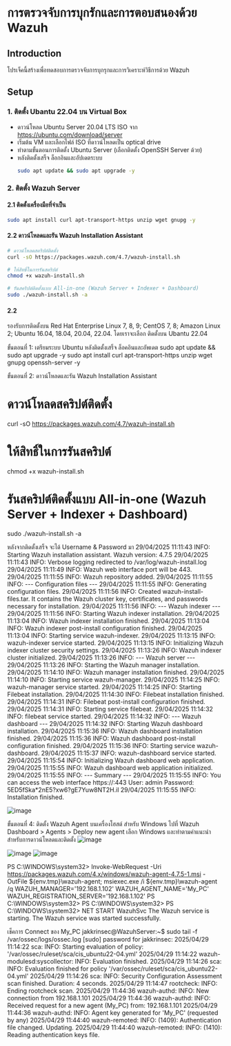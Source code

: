 # การตรวจจับการบุกรักและการตอบสนองด้วย Wazuh
## Introduction
โปรเจ็คนี้สร้างเพื่อทดสอบการตรวจจับการบุกรุกและการวิเคราะห์วิธีการด้วย Wazuh
## Setup
### 1. ติดตั้ง Ubantu 22.04 บน Virtual Box
- ดาวน์โหลด Ubuntu Server 20.04 LTS ISO จาก https://ubuntu.com/download/server
- เริ่มต้น VM และเลือกไฟล์ ISO ที่ดาวน์โหลดเป็น optical drive
- ทำตามขั้นตอนการติดตั้ง Ubuntu Server (เลือกติดตั้ง OpenSSH Server ด้วย)
- หลังติดตั้งเสร็จ ล็อกอินและอัปเดตระบบ
  ``` bash
  sudo apt update && sudo apt upgrade -y
  ```

### 2. ติดตั้ง Wazuh Server
  #### 2.1 ติดตั้งเครื่องมือที่จำเป็น
  ``` bash
  sudo apt install curl apt-transport-https unzip wget gnupg -y
  ```
  #### 2.2 ดาวน์โหลดและรัน Wazuh Installation Assistant
  ``` bash
  # ดาวน์โหลดสคริปต์ติดตั้ง
  curl -sO https://packages.wazuh.com/4.7/wazuh-install.sh

  # ให้สิทธิ์ในการรันสคริปต์
  chmod +x wazuh-install.sh

  # รันสคริปต์ติดตั้งแบบ All-in-one (Wazuh Server + Indexer + Dashboard)
  sudo ./wazuh-install.sh -a
  ```
#### 2.2 


 
รองรับการติดตั้งบน
Red Hat Enterprise Linux 7, 8, 9; 
CentOS 7, 8; 
Amazon Linux 2; 
Ubuntu 16.04, 18.04, 20.04, 22.04.
โดยเราจะเลือก ติดตั้งบน Ubantu 22.04

ขั้นตอนที่ 1: เตรียมระบบ Ubuntu
หลังติดตั้งเสร็จ ล็อคอินและอัพเดต
sudo apt update && sudo apt upgrade -y
sudo apt install curl apt-transport-https unzip wget gnupg openssh-server -y

ขั้นตอนที่ 2: ดาวน์โหลดและรัน Wazuh Installation Assistant
# ดาวน์โหลดสคริปต์ติดตั้ง
curl -sO https://packages.wazuh.com/4.7/wazuh-install.sh
# ให้สิทธิ์ในการรันสคริปต์
chmod +x wazuh-install.sh
# รันสคริปต์ติดตั้งแบบ All-in-one (Wazuh Server + Indexer + Dashboard)
sudo ./wazuh-install.sh -a


หลังจากติดตั้งเสร็จ จะได้ Username & Password มา
29/04/2025 11:11:43 INFO: Starting Wazuh installation assistant. Wazuh version: 4.7.5
29/04/2025 11:11:43 INFO: Verbose logging redirected to /var/log/wazuh-install.log
29/04/2025 11:11:49 INFO: Wazuh web interface port will be 443.
29/04/2025 11:11:55 INFO: Wazuh repository added.
29/04/2025 11:11:55 INFO: --- Configuration files ---
29/04/2025 11:11:55 INFO: Generating configuration files.
29/04/2025 11:11:56 INFO: Created wazuh-install-files.tar. It contains the Wazuh cluster key, certificates, and passwords necessary for installation.
29/04/2025 11:11:56 INFO: --- Wazuh indexer ---
29/04/2025 11:11:56 INFO: Starting Wazuh indexer installation.
29/04/2025 11:13:04 INFO: Wazuh indexer installation finished.
29/04/2025 11:13:04 INFO: Wazuh indexer post-install configuration finished.
29/04/2025 11:13:04 INFO: Starting service wazuh-indexer.
29/04/2025 11:13:15 INFO: wazuh-indexer service started.
29/04/2025 11:13:15 INFO: Initializing Wazuh indexer cluster security settings.
29/04/2025 11:13:26 INFO: Wazuh indexer cluster initialized.
29/04/2025 11:13:26 INFO: --- Wazuh server ---
29/04/2025 11:13:26 INFO: Starting the Wazuh manager installation.
29/04/2025 11:14:10 INFO: Wazuh manager installation finished.
29/04/2025 11:14:10 INFO: Starting service wazuh-manager.
29/04/2025 11:14:25 INFO: wazuh-manager service started.
29/04/2025 11:14:25 INFO: Starting Filebeat installation.
29/04/2025 11:14:30 INFO: Filebeat installation finished.
29/04/2025 11:14:31 INFO: Filebeat post-install configuration finished.
29/04/2025 11:14:31 INFO: Starting service filebeat.
29/04/2025 11:14:32 INFO: filebeat service started.
29/04/2025 11:14:32 INFO: --- Wazuh dashboard ---
29/04/2025 11:14:32 INFO: Starting Wazuh dashboard installation.
29/04/2025 11:15:36 INFO: Wazuh dashboard installation finished.
29/04/2025 11:15:36 INFO: Wazuh dashboard post-install configuration finished.
29/04/2025 11:15:36 INFO: Starting service wazuh-dashboard.
29/04/2025 11:15:37 INFO: wazuh-dashboard service started.
29/04/2025 11:15:54 INFO: Initializing Wazuh dashboard web application.
29/04/2025 11:15:55 INFO: Wazuh dashboard web application initialized.
29/04/2025 11:15:55 INFO: --- Summary ---
29/04/2025 11:15:55 INFO: You can access the web interface https://<wazuh-dashboard-ip>:443
    User: admin
    Password: 5ED5fSka*2nE5?xw6?gE7Yuw8NT2H.il
29/04/2025 11:15:55 INFO: Installation finished.


![image](https://github.com/user-attachments/assets/34bdbd6d-d204-4ee2-88a0-de6b6471eb22)

ขั้นตอนที่ 4: ติดตั้ง Wazuh Agent บนเครื่องโฮสต์
สำหรับ Windows
ไปที่ Wazuh Dashboard > Agents > Deploy new agent
เลือก Windows และทำตามคำแนะนำสำหรับการดาวน์โหลดและติดตั้ง
![image](https://github.com/user-attachments/assets/31f00d7e-8229-44e1-895e-424316baa8f4)

![image](https://github.com/user-attachments/assets/41bc29c4-ecb8-4102-bdfb-612eaa1a25e1)
![image](https://github.com/user-attachments/assets/5e0fd02f-9114-4b1c-b0b9-c989c5b77169)


PS C:\WINDOWS\system32> Invoke-WebRequest -Uri https://packages.wazuh.com/4.x/windows/wazuh-agent-4.7.5-1.msi -OutFile ${env.tmp}\wazuh-agent; msiexec.exe /i ${env.tmp}\wazuh-agent /q WAZUH_MANAGER='192.168.1.102' WAZUH_AGENT_NAME='My_PC' WAZUH_REGISTRATION_SERVER='192.168.1.102'
PS C:\WINDOWS\system32>
PS C:\WINDOWS\system32>
PS C:\WINDOWS\system32> NET START WazuhSvc
The Wazuh service is starting.
The Wazuh service was started successfully.


เช็คการ Connect ของ My_PC
jakkrinsec@WazuhServer:~$ sudo tail -f /var/ossec/logs/ossec.log
[sudo] password for jakkrinsec:
2025/04/29 11:14:22 sca: INFO: Starting evaluation of policy: '/var/ossec/ruleset/sca/cis_ubuntu22-04.yml'
2025/04/29 11:14:22 wazuh-modulesd:syscollector: INFO: Evaluation finished.
2025/04/29 11:14:26 sca: INFO: Evaluation finished for policy '/var/ossec/ruleset/sca/cis_ubuntu22-04.yml'
2025/04/29 11:14:26 sca: INFO: Security Configuration Assessment scan finished. Duration: 4 seconds.
2025/04/29 11:14:47 rootcheck: INFO: Ending rootcheck scan.
2025/04/29 11:44:36 wazuh-authd: INFO: New connection from 192.168.1.101
2025/04/29 11:44:36 wazuh-authd: INFO: Received request for a new agent (My_PC) from: 192.168.1.101
2025/04/29 11:44:36 wazuh-authd: INFO: Agent key generated for 'My_PC' (requested by any)
2025/04/29 11:44:40 wazuh-remoted: INFO: (1409): Authentication file changed. Updating.
2025/04/29 11:44:40 wazuh-remoted: INFO: (1410): Reading authentication keys file.

